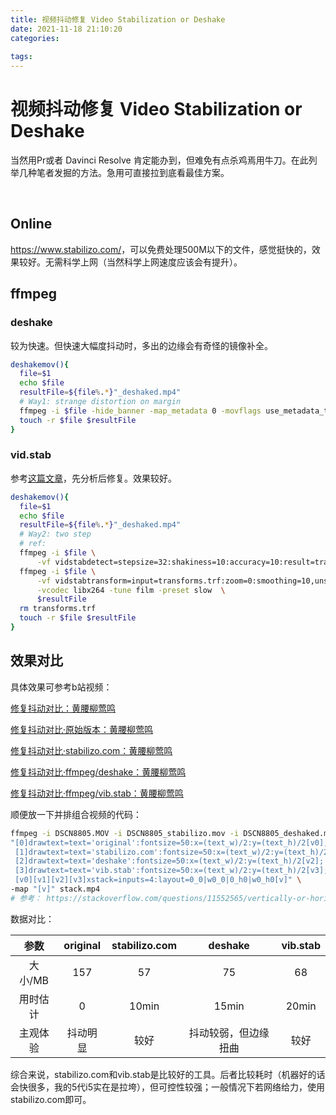 ```yaml
---
title: 视频抖动修复 Video Stabilization or Deshake
date: 2021-11-18 21:10:20
categories:
  
tags:
---
```


# 视频抖动修复 Video Stabilization or Deshake

当然用Pr或者 Davinci Resolve 肯定能办到，但难免有点杀鸡焉用牛刀。在此列举几种笔者发掘的方法。急用可直接拉到底看最佳方案。

 <!-- more -->

## Online

<https://www.stabilizo.com/>，可以免费处理500M以下的文件，感觉挺快的，效果较好。无需科学上网（当然科学上网速度应该会有提升）。

## ffmpeg

<!-- 本地文件：`~/.zshfunctions/ffmpeg_functions/deshakemov` -->

### deshake

较为快速。但快速大幅度抖动时，多出的边缘会有奇怪的镜像补全。

```bash
deshakemov(){
  file=$1
  echo $file
  resultFile=${file%.*}"_deshaked.mp4"
  # Way1: strange distortion on margin
  ffmpeg -i $file -hide_banner -map_metadata 0 -movflags use_metadata_tags -vf  deshake $resultFile
  touch -r $file $resultFile
}
```

### vid.stab

参考[这篇文章](https://rainnic.altervista.org/en/how-stabilize-video-using-ffmpeg-and-vidstab?language_content_entity=en)，先分析后修复。效果较好。

```bash
deshakemov(){
  file=$1
  echo $file
  resultFile=${file%.*}"_deshaked.mp4"
  # Way2: two step
  # ref: 
  ffmpeg -i $file \
      -vf vidstabdetect=stepsize=32:shakiness=10:accuracy=10:result=transforms.trf -f null -
  ffmpeg -i $file \
      -vf vidstabtransform=input=transforms.trf:zoom=0:smoothing=10,unsharp=5:5:0.8:3:3:0.4 \
      -vcodec libx264 -tune film -preset slow  \
      $resultFile
  rm transforms.trf
  touch -r $file $resultFile
}
```



## 效果对比

具体效果可参考b站视频：

[修复抖动对比：黄腰柳莺鸣](https://www.bilibili.com/video/BV1Gf4y1K7BZ/)

[修复抖动对比·原始版本：黄腰柳莺鸣](https://www.bilibili.com/video/BV1of4y1N7xe/)

[修复抖动对比·stabilizo.com：黄腰柳莺鸣](https://www.bilibili.com/video/BV17q4y1671G/)

[修复抖动对比·ffmpeg/deshake：黄腰柳莺鸣](https://www.bilibili.com/video/BV1pL4y1i7Qj/)

[修复抖动对比·ffmpeg/vib.stab：黄腰柳莺鸣](https://www.bilibili.com/video/BV1dL411T7vp/)



顺便放一下并排组合视频的代码：

```bash
ffmpeg -i DSCN8805.MOV -i DSCN8805_stabilizo.mov -i DSCN8805_deshaked.mp4 -i DSCN8805_vidstab_macos_i5-5350U.mp4 -filter_complex \
"[0]drawtext=text='original':fontsize=50:x=(text_w)/2:y=(text_h)/2[v0];
 [1]drawtext=text='stabilizo.com':fontsize=50:x=(text_w)/2:y=(text_h)/2[v1];
 [2]drawtext=text='deshake':fontsize=50:x=(text_w)/2:y=(text_h)/2[v2];
 [3]drawtext=text='vib.stab':fontsize=50:x=(text_w)/2:y=(text_h)/2[v3];
 [v0][v1][v2][v3]xstack=inputs=4:layout=0_0|w0_0|0_h0|w0_h0[v]" \
-map "[v]" stack.mp4
# 参考： https://stackoverflow.com/questions/11552565/vertically-or-horizontally-stack-mosaic-several-videos-using-ffmpeg
```

数据对比：

|   参数   | original | stabilizo.com |       deshake        | vib.stab |
| :------: | :------: | :-----------: | :------------------: | :------: |
| 大小/MB  |   157    |      57       |          75          |    68    |
| 用时估计 |    0     |     10min     |        15min         |  20min   |
| 主观体验 | 抖动明显 |     较好      | 抖动较弱，但边缘扭曲 |   较好   |

综合来说，stabilizo.com和vib.stab是比较好的工具。后者比较耗时（机器好的话会快很多，我的5代i5实在是拉垮），但可控性较强；一般情况下若网络给力，使用stabilizo.com即可。

